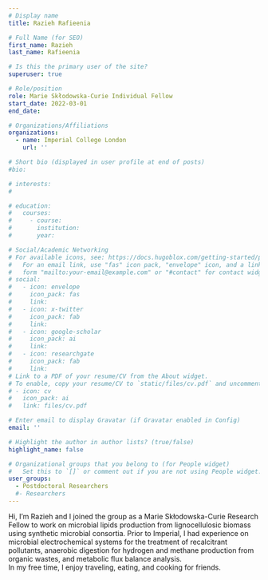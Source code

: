 ```yaml
---
# Display name
title: Razieh Rafieenia

# Full Name (for SEO)
first_name: Razieh
last_name: Rafieenia

# Is this the primary user of the site?
superuser: true

# Role/position
role: Marie Skłodowska-Curie Individual Fellow
start_date: 2022-03-01
end_date: 

# Organizations/Affiliations
organizations:
  - name: Imperial College London
    url: ''

# Short bio (displayed in user profile at end of posts)
#bio: 

# interests:
#   

# education:
#   courses:
#     - course: 
#       institution: 
#       year: 

# Social/Academic Networking
# For available icons, see: https://docs.hugoblox.com/getting-started/page-builder/#icons
#   For an email link, use "fas" icon pack, "envelope" icon, and a link in the
#   form "mailto:your-email@example.com" or "#contact" for contact widget.
# social:
#   - icon: envelope
#     icon_pack: fas
#     link: 
#   - icon: x-twitter
#     icon_pack: fab
#     link: 
#   - icon: google-scholar
#     icon_pack: ai
#     link: 
#   - icon: researchgate
#     icon_pack: fab
#     link: 
# Link to a PDF of your resume/CV from the About widget.
# To enable, copy your resume/CV to `static/files/cv.pdf` and uncomment the lines below.
# - icon: cv
#   icon_pack: ai
#   link: files/cv.pdf

# Enter email to display Gravatar (if Gravatar enabled in Config)
email: ''

# Highlight the author in author lists? (true/false)
highlight_name: false

# Organizational groups that you belong to (for People widget)
#   Set this to `[]` or comment out if you are not using People widget.
user_groups:
  - Postdoctoral Researchers
  #- Researchers
---
```


Hi, I’m Razieh and I joined the group as a Marie Skłodowska-Curie Research Fellow to work on microbial lipids production from lignocellulosic biomass using synthetic microbial consortia. Prior to Imperial, I had experience on microbial electrochemical systems for the treatment of recalcitrant pollutants, anaerobic digestion for hydrogen and methane production from organic wastes, and metabolic flux balance analysis.  
In my free time, I enjoy traveling, eating, and cooking for friends.
